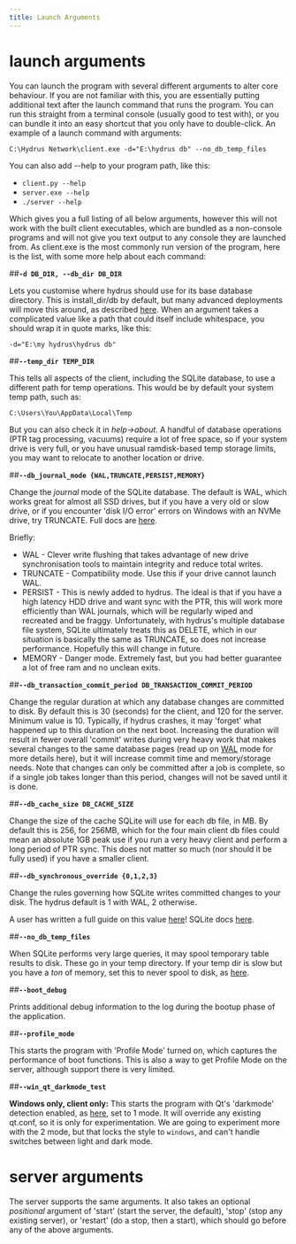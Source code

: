 ```yaml
---
title: Launch Arguments
---
```


# launch arguments

You can launch the program with several different arguments to alter core behaviour. If you are not familiar with this, you are essentially putting additional text after the launch command that runs the program. You can run this straight from a terminal console (usually good to test with), or you can bundle it into an easy shortcut that you only have to double-click. An example of a launch command with arguments:

```
C:\Hydrus Network\client.exe -d="E:\hydrus db" --no_db_temp_files
```

You can also add --help to your program path, like this:

- `client.py --help`
- `server.exe --help`
- `./server --help`

Which gives you a full listing of all below arguments, however this will not work with the built client executables, which are bundled as a non-console programs and will not give you text output to any console they are launched from. As client.exe is the most commonly run version of the program, here is the list, with some more help about each command:

##**`-d DB_DIR, --db_dir DB_DIR`**

Lets you customise where hydrus should use for its base database directory. This is install_dir/db by default, but many advanced deployments will move this around, as described [here](database_migration.md). When an argument takes a complicated value like a path that could itself include whitespace, you should wrap it in quote marks, like this:

```
-d="E:\my hydrus\hydrus db"
```

##**`--temp_dir TEMP_DIR`**

This tells all aspects of the client, including the SQLite database, to use a different path for temp operations. This would be by default your system temp path, such as:

```
C:\Users\You\AppData\Local\Temp
```

But you can also check it in _help->about_. A handful of database operations (PTR tag processing, vacuums) require a lot of free space, so if your system drive is very full, or you have unusual ramdisk-based temp storage limits, you may want to relocate to another location or drive.
    
##**`--db_journal_mode {WAL,TRUNCATE,PERSIST,MEMORY}`**

Change the _journal_ mode of the SQLite database. The default is WAL, which works great for almost all SSD drives, but if you have a very old or slow drive, or if you encounter 'disk I/O error' errors on Windows with an NVMe drive, try TRUNCATE. Full docs are [here](https://sqlite.org/pragma.html#pragma_journal_mode).

Briefly:

*   WAL - Clever write flushing that takes advantage of new drive synchronisation tools to maintain integrity and reduce total writes.
*   TRUNCATE - Compatibility mode. Use this if your drive cannot launch WAL.
*   PERSIST - This is newly added to hydrus. The ideal is that if you have a high latency HDD drive and want sync with the PTR, this will work more efficiently than WAL journals, which will be regularly wiped and recreated and be fraggy. Unfortunately, with hydrus's multiple database file system, SQLite ultimately treats this as DELETE, which in our situation is basically the same as TRUNCATE, so does not increase performance. Hopefully this will change in future.
*   MEMORY - Danger mode. Extremely fast, but you had better guarantee a lot of free ram and no unclean exits.

##**`--db_transaction_commit_period DB_TRANSACTION_COMMIT_PERIOD`**
    
Change the regular duration at which any database changes are committed to disk. By default this is 30 (seconds) for the client, and 120 for the server. Minimum value is 10. Typically, if hydrus crashes, it may 'forget' what happened up to this duration on the next boot. Increasing the duration will result in fewer overall 'commit' writes during very heavy work that makes several changes to the same database pages (read up on [WAL](https://sqlite.org/wal.html) mode for more details here), but it will increase commit time and memory/storage needs. Note that changes can only be committed after a job is complete, so if a single job takes longer than this period, changes will not be saved until it is done.

##**`--db_cache_size DB_CACHE_SIZE`**

Change the size of the cache SQLite will use for each db file, in MB. By default this is 256, for 256MB, which for the four main client db files could mean an absolute 1GB peak use if you run a very heavy client and perform a long period of PTR sync. This does not matter so much (nor should it be fully used) if you have a smaller client.

##**`--db_synchronous_override {0,1,2,3}`**

Change the rules governing how SQLite writes committed changes to your disk. The hydrus default is 1 with WAL, 2 otherwise.

A user has written a full guide on this value [here](Understanding_Database_Synchronization.md)! SQLite docs [here](https://sqlite.org/pragma.html#pragma_synchronous).

##**`--no_db_temp_files`**

When SQLite performs very large queries, it may spool temporary table results to disk. These go in your temp directory. If your temp dir is slow but you have a _ton_ of memory, set this to never spool to disk, as [here](https://sqlite.org/pragma.html#pragma_temp_store).

##**`--boot_debug`**

Prints additional debug information to the log during the bootup phase of the application.

##**`--profile_mode`**

This starts the program with 'Profile Mode' turned on, which captures the performance of boot functions. This is also a way to get Profile Mode on the server, although support there is very limited.

##**`--win_qt_darkmode_test`**

**Windows only, client only:** This starts the program with Qt's 'darkmode' detection enabled, as [here](https://doc.qt.io/qt-6/qguiapplication.html#platform-specific-arguments), set to 1 mode. It will override any existing qt.conf, so it is only for experimentation. We are going to experiment more with the 2 mode, but that locks the style to `windows`, and can't handle switches between light and dark mode.

# server arguments

The server supports the same arguments. It also takes an optional _positional_ argument of 'start' (start the server, the default), 'stop' (stop any existing server), or 'restart' (do a stop, then a start), which should go before any of the above arguments.
